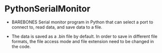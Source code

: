 # PythonSerialMonitor

* BAREBONES Serial monitor program in Python that can select a port to connect to, read data, and save data to a file.

* The data is saved as a .bin file by default. In order to save in different file formats, the file access 
    mode and file extension need to be changed in the code.

